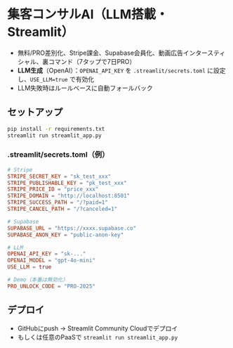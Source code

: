 # 集客コンサルAI（LLM搭載・Streamlit）

- 無料/PRO差別化、Stripe課金、Supabase会員化、動画広告インタースティシャル、裏コマンド（7タップで7日PRO）
- **LLM生成**（OpenAI）：`OPENAI_API_KEY` を `.streamlit/secrets.toml` に設定し、`USE_LLM=true` で有効化
- LLM失敗時はルールベースに自動フォールバック

## セットアップ
```bash
pip install -r requirements.txt
streamlit run streamlit_app.py
```

### .streamlit/secrets.toml（例）
```toml
# Stripe
STRIPE_SECRET_KEY = "sk_test_xxx"
STRIPE_PUBLISHABLE_KEY = "pk_test_xxx"
STRIPE_PRICE_ID = "price_xxx"
STRIPE_DOMAIN = "http://localhost:8501"
STRIPE_SUCCESS_PATH = "/?paid=1"
STRIPE_CANCEL_PATH = "/?canceled=1"

# Supabase
SUPABASE_URL = "https://xxxx.supabase.co"
SUPABASE_ANON_KEY = "public-anon-key"

# LLM
OPENAI_API_KEY = "sk-..."
OPENAI_MODEL = "gpt-4o-mini"
USE_LLM = true

# Demo（本番は無効化）
PRO_UNLOCK_CODE = "PRO-2025"
```

## デプロイ
- GitHubにpush → Streamlit Community Cloudでデプロイ
- もしくは任意のPaaSで `streamlit run streamlit_app.py`
